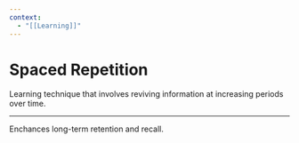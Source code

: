 ```yaml
---
context:
  - "[[Learning]]"
---
```


# Spaced Repetition

Learning technique that involves reviving information at increasing periods over time.

---

Enchances long-term retention and recall.
